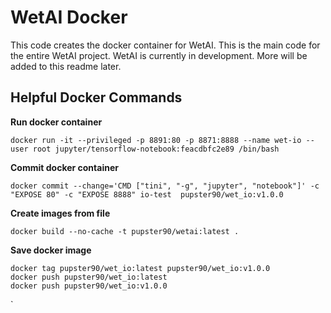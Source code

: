 # WetAI Docker

This code creates the docker container for WetAI. This is the main code for the entire WetAI project. WetAI is currently in development. More will be added to this readme later.


## Helpful Docker Commands
**Run docker container**

`docker run -it --privileged -p 8891:80 -p 8871:8888 --name wet-io --user root jupyter/tensorflow-notebook:feacdbfc2e89 /bin/bash `

**Commit docker container**

`docker commit --change='CMD ["tini", "-g", "jupyter", "notebook"]' -c "EXPOSE 80" -c "EXPOSE 8888" io-test  pupster90/wet_io:v1.0.0`

**Create images from file**

`docker build --no-cache -t pupster90/wetai:latest .  `

**Save docker image**
```
docker tag pupster90/wet_io:latest pupster90/wet_io:v1.0.0
docker push pupster90/wet_io:latest
docker push pupster90/wet_io:v1.0.0
```
`
